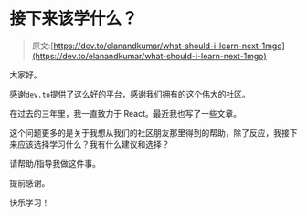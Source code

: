 # 接下来该学什么？

> 原文:[https://dev.to/elanandkumar/what-should-i-learn-next-1mgo](https://dev.to/elanandkumar/what-should-i-learn-next-1mgo)

大家好。

感谢`dev.to`提供了这么好的平台，感谢我们拥有的这个伟大的社区。

在过去的三年里，我一直致力于 React。最近我也写了一些文章。

这个问题更多的是关于我想从我们的社区朋友那里得到的帮助，除了反应，我接下来应该选择学习什么？我有什么建议和选择？

请帮助/指导我做这件事。

提前感谢。

快乐学习！